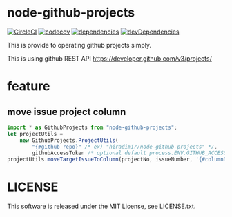 # node-github-projects

[![CircleCI](https://circleci.com/gh/hiradimir/node-github-projects/tree/master.svg?style=svg)](https://circleci.com/gh/hiradimir/node-github-projects/tree/master)
[![codecov](https://codecov.io/gh/hiradimir/node-github-projects/branch/master/graph/badge.svg)](https://codecov.io/gh/hiradimir/node-github-projects)
[![dependencies](https://david-dm.org/hiradimir/node-github-projects.svg)](https://david-dm.org/hiradimir/node-github-projects)
[![devDependencies](https://david-dm.org/hiradimir/node-github-projects/dev-status.svg)](https://david-dm.org/hiradimir/node-github-projects#info=devDependencies)


This is provide to operating github projects simply.


This is using github REST API https://developer.github.com/v3/projects/


# feature

## move issue project column

```js
import * as GithubProjects from "node-github-projects";
let projectUtils = 
	new GithubProjects.ProjectUtils(
		"{#github repo}" /* ex) "hiradimir/node-github-projects" */, 
		githubAccessToken /* optional default process.ENV.GITHUB_ACCESS_TOKEN */);
projectUtils.moveTargetIssueToColumn(projectNo, issueNumber, '{#columnName}')
```

# LICENSE

This software is released under the MIT License, see LICENSE.txt.


